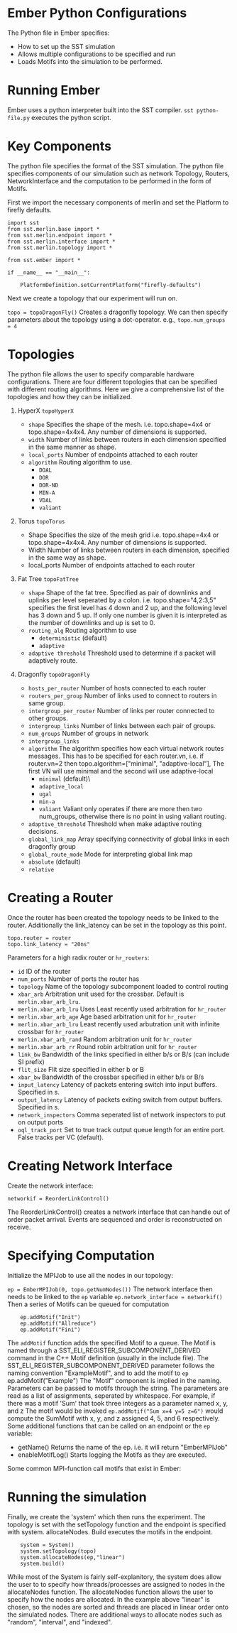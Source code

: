 # Ember Python Configurations

The Python file in Ember specifies:
- How to set up the SST simulation
- Allows multiple configurations to be specified and run
- Loads Motifs into the simulation to be performed.

# Running Ember

Ember uses a python interpreter built into the SST compiler.
`sst python-file.py` executes the python script.

# Key Components

The python file specifies the format of the SST simulation. The python file specifies components of our simulation such as network Topology, Routers, NetworkInterface and the computation to be performed in the form of Motifs.

First we import the necessary components of merlin and set the Platform to firefly defaults.

    import sst
    from sst.merlin.base import *
    from sst.merlin.endpoint import *
    from sst.merlin.interface import *
    from sst.merlin.topology import *

    from sst.ember import *

    if __name__ == "__main__":

        PlatformDefinition.setCurrentPlatform("firefly-defaults")

Next we create a topology that our experiment will run on.

`topo = topoDragonFly()`
Creates a dragonfly topology.
We can then specify parameters about the topology using a dot-operator. e.g.,
`topo.num_groups = 4`

# Topologies

The python file allows the user to specify comparable hardware configurations.
There are four different topologies that can be specified with different routing algorithms.
Here we give a comprehensive list of the topologies and how they can be initialized.

1.  HyperX `topoHyperX`
    *   `shape`
        Specifies the shape of the mesh. i.e. topo.shape=4x4 or topo.shape=4x4x4. Any number of dimensions is supported.
    *   `width`
        Number of links between routers in each dimension specified in the same manner as shape.
    *   `local_ports`
        Number of endpoints attached to each router
    *   `algorithm`
        Routing algorithm to use.
        *   `DOAL`
        *   `DOR`
        *   `DOR-ND`
        *   `MIN-A`
        *   `VDAL`
        *   `valiant`
2.  Torus `topoTorus`
    *   Shape
        Specifies the size of the mesh grid i.e. topo.shape=4x4 or topo.shape=4x4x4. Any number of dimensions is supported.
    *   Width
        Number of links between routers in each dimension, specified in the same way as shape.
    *   local\_ports
        Number of endpoints attached to each router
3.  Fat Tree `topoFatTree`
    *   `shape`
        Shape of the fat tree. Specified as pair of downlinks and uplinks per level seperated by a colon. i.e. topo.shape="4,2:3,5" specifies the first level has 4 down and 2 up, and the following level has 3 down and 5 up.
        If only one number is given it is interpreted as the number of downlinks and up is set to 0.
    *   `routing_alg` Routing algorithm to use
        * `deterministic` (default)
        * `adaptive`
    *   `adaptive threshold`
        Threshold used to determine if a packet will adaptively route.
4.  Dragonfly `topoDragonFly`

    *   `hosts_per_router`
        Number of hosts connected to each router
    *   `routers_per_group`
        Number of links used to connect to routers in same group.
    *   `intergroup_per_router`
        Number of links per router connected to other groups.
    *   `intergroup_links`
        Number of links between each pair of groups.
    *   `num_groups`
        Number of groups in network
    *   `intergroup_links`
    *   `algorithm`
        The algorithm specifies how each virtual network routes messages.
        This has to be specified for each router.vn, i.e. if router.vn=2 then topo.algorithm=\["minimal", "adaptive-local"], The first VN will use minimal and the second will use adaptive-local
        * `minimal` (default)\
        * `adaptive_local`
        * `ugal`
        * `min-a`
        * `valiant`
        Valiant only operates if there are more then two num\_groups, otherwise there is no point in using valiant routing.
    *   `adaptive_threshold`
        Threshold when make adaptive routing decisions.
    *   `global_link_map`
        Array specifying connectivity of global links in each dragonfly group
    *   `global_route_mode`
        Mode for interpreting global link map
    *   `absolute` (default)
    *   `relative`

# Creating a Router

Once the router has been created the topology needs to be linked to the router. Additionally the link\_latency can be set in the topology as this point.

    topo.router = router
    topo.link_latency = "20ns"

Parameters for a high radix router or  `hr_routers`:
* `id`
ID of the router
* `num_ports`
Number of ports the router has
* `topology`
Name of the topology subcomponent loaded to control routing
* `xbar_arb`
Arbitration unit used for the crossbar. Default is `merlin.xbar_arb_lru`.
* `merlin.xbar_arb_lru`
Uses Least recently used arbitration for `hr_router`
* `merlin.xbar_arb_age`
Age based arbitration unit for `hr_router`
* `merlin.xbar_arb_lru`
Least recently used arbutration unit with infinite crossbar for `hr_router`
* `merlin.xbar_arb_rand`
Random arbitration unit for `hr_router`
*  `merlin.xbar_arb_rr`
Round robin arbitration unit for `hr_router`
* `link_bw`
Bandwidth of the links specified in either b/s or B/s (can include SI prefix)
* `flit_size`
Flit size specified in either b or B
* `xbar_bw`
Bandwidth of the crossbar specified in either b/s or B/s
* `input_latency`
Latency of packets entering switch into input buffers. Specified in s.
* `output_latency`
Latency of packets exiting switch from output buffers. Specified in s.
* `network_inspectors`
Comma seperated list of network inspectors to put on output ports
* `oql_track_port`
Set to true track output queue length for an entire port. False tracks per VC (default).

# Creating Network Interface

Create the network interface:

    networkif = ReorderLinkControl()

The ReorderLinkControl() creates a network interface that can handle out of order packet arrival. Events are sequenced and order is reconstructed on receive.

# Specifying Computation

Initialize the MPIJob to use all the nodes in our topology:

`ep = EmberMPIJob(0, topo.getNumNodes())`
The network interface then needs to be linked to the `ep` variable
`ep.network_interface = networkif()`
Then a series of Motifs can be queued for computation
```
    ep.addMotif("Init")
    ep.addMotif("Allreduce")
    ep.addMotif("Fini")
```
The `addMotif` function adds the specified Motif to a queue. The Motif is named through a SST\_ELI\_REGISTER\_SUBCOMPONENT\_DERIVED command in the C++ Motif definition (usually in the include file). The SST\_ELI\_REGISTER\_SUBCOMPONENT\_DERIVED parameter follows the naming convention "ExampleMotif", and to add the motif to `ep` ep.addMotif("Example") The "Motif" component is implied in the naming.
Parameters can be passed to motifs through the string. The parameters are read as a list of assignments, seperated by whitespace. For example, if there was a motif 'Sum' that took three integers as a parameter named x, y, and z
The motif would be invoked `ep.addMotif("Sum x=4 y=5 z=6")` would compute the SumMotif with x, y, and z assigned 4, 5, and 6 respectively. 
Some additional functions that can be called on an endpoint or the `ep` variable:
* getName()
Returns the name of the ep. i.e. it will return "EmberMPIJob"
* enableMotifLog()
Starts logging the Motifs as they are executed.

Some common MPI-function call motifs that exist in Ember:

# Running the simulation

Finally, we create the 'system' which then runs the experiment. The topology is set with the setTopology function and the endpoint is specified with system. allocateNodes. Build executes the motifs in the endpoint.
```
    system = System()
    system.setTopology(topo)
    system.allocateNodes(ep,"linear")
    system.build()
```
While most of the System is fairly self-explanitory, the system does allow the user to to specify how threads/processes are assigned to nodes in the allocateNodes function.
The allocateNodes function allows the user to specify how the nodes are allocated. In the example above "linear" is chosen, so the nodes are sorted and threads are placed in linear order onto the simulated nodes. There are additional ways to allocate nodes such as "random", "interval", and "indexed".
